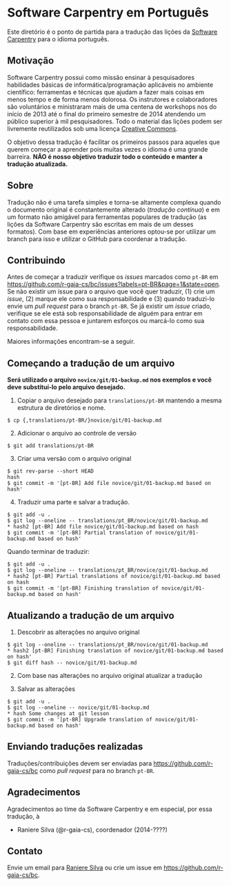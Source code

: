 # Software Carpentry em Português

Este diretório é o ponto de partida para a tradução das lições da [Software
Carpentry](http://software-carpentry.org/) para o idioma português.

## Motivação

Software Carpentry possui como missão ensinar à pesquisadores habilidades
básicas de informática/programação aplicáveis no ambiente científico:
ferramentas e técnicas que ajudam a fazer mais coisas em menos tempo e de forma
menos dolorosa. Os instrutores e colaboradores são voluntários e ministraram
mais de uma centena de workshops nos do início de 2013 até o final do primeiro
semestre de 2014 atendendo um público superior à mil pesquisadores. Todo o
material das lições podem ser livremente reutilizados sob uma licença [Creative
Commons](http://creativecommons.org/licenses/by/3.0/es/deed.pt_BR).

O objetivo dessa tradução é facilitar os primeiros passos para aqueles que
querem começar a aprender pois muitas vezes o idioma é uma grande barreira.
**NÃO é nosso objetivo traduzir todo o conteúdo e manter a tradução
atualizada.**

## Sobre

Tradução não é uma tarefa simples e torna-se altamente complexa quando o
documento original é constantemente alterado (*tradução contínua*) e em um
formato não amigável para ferramentas populares de tradução (as lições da
Software Carpentry são escritas em mais de um desses formatos). Com base em
experiências anteriores optou-se por utilizar um branch para isso e utilizar o
GitHub para coordenar a tradução.

## Contribuindo

Antes de começar a traduzir verifique os *issues* marcados como `pt-BR` em
https://github.com/r-gaia-cs/bc/issues?labels=pt-BR&page=1&state=open. Se não
existir um issue para o arquivo que você quer traduzir, (1) crie um *issue*, (2)
marque ele como sua responsabilidade e (3) quando traduzi-lo envie um *pull
request* para o branch `pt-BR`. Se já existir um *issue* criado, verifique se
ele está sob responsabilidade de alguém para entrar em contato com essa pessoa e
juntarem esforços ou marcá-lo como sua responsabilidade.

Maiores informações encontram-se a seguir.

## Começando a tradução de um arquivo

**Será utilizado o arquivo `novice/git/01-backup.md` nos exemplos e você deve
substituí-lo pelo arquivo desejado.**

1. Copiar o arquivo desejado para `translations/pt-BR` mantendo a mesma
   estrutura de diretórios e nome.

~~~
$ cp {,translations/pt-BR/}novice/git/01-backup.md
~~~

2. Adicionar o arquivo ao controle de versão

~~~
$ git add translations/pt-BR
~~~

3. Criar uma versão com o arquivo original

~~~
$ git rev-parse --short HEAD
hash
$ git commit -m '[pt-BR] Add file novice/git/01-backup.md based on hash'
~~~

4. Traduzir uma parte e salvar a tradução.

~~~
$ git add -u .
$ git log --oneline -- translations/pt_BR/novice/git/01-backup.md
* hash2 [pt-BR] Add file novice/git/01-backup.md based on hash
$ git commit -m '[pt-BR] Partial translation of novice/git/01-backup.md based on hash'
~~~

   Quando terminar de traduzir:

~~~
$ git add -u .
$ git log --oneline -- translations/pt_BR/novice/git/01-backup.md
* hash2 [pt-BR] Partial translations of novice/git/01-backup.md based on hash
$ git commit -m '[pt-BR] Finishing translation of novice/git/01-backup.md based on hash'
~~~

## Atualizando a tradução de um arquivo

1. Descobrir as alterações no arquivo original

~~~
$ git log --oneline -- translations/pt_BR/novice/git/01-backup.md
* hash2 [pt-BR] Finishing translation of novice/git/01-backup.md based on hash'
$ git diff hash -- novice/git/01-backup.md
~~~

2. Com base nas alterações no arquivo original atualizar a tradução

3. Salvar as alterações

~~~
$ git add -u .
$ git log --oneline -- novice/git/01-backup.md
* hash Some changes at git lesson
$ git commit -m '[pt-BR] Upgrade translation of novice/git/01-backup.md based on hash'
~~~

## Enviando traduções realizadas

Traduções/contribuições devem ser enviadas para
https://github.com/r-gaia-cs/bc como *pull request* para no branch `pt-BR`.

## Agradecimentos

Agradecimentos ao time da Software Carpentry e em especial, por essa tradução, à

- Raniere Silva (@r-gaia-cs), coordenador (2014-????)

## Contato

Envie um email para [Raniere Silva](mailto:raniere@ime.unicamp.br) ou crie um
issue em https://github.com/r-gaia-cs/bc.
